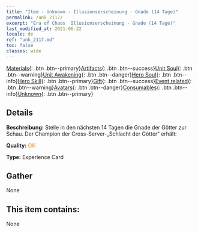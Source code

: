 ```yaml
---
title: "Item - Unknown - Illusionserscheinung · Gnade (14 Tage)"
permalink: /unk_2117/
excerpt: "Era of Chaos  Illusionserscheinung · Gnade (14 Tage)"
last_modified_at: 2021-06-22
locale: de
ref: "unk_2117.md"
toc: false
classes: wide
---
```

 [Materials](/ItemsDE/){: .btn .btn--primary}[Artifacts](/ItemsDE/Artifacts/){: .btn .btn--success}[Unit Soul](/ItemsDE/UnitSoul/){: .btn .btn--warning}[Unit Awakening](/ItemsDE/UnitAwakening/){: .btn .btn--danger}[Hero Soul](/ItemsDE/HeroSoul/){: .btn .btn--info}[Hero Skill](/ItemsDE/HeroSkill/){: .btn .btn--primary}[Gift](/ItemsDE/Gift/){: .btn .btn--success}[Event related](/ItemsDE/Events/){: .btn .btn--warning}[Avatars](/ItemsDE/Avatars/){: .btn .btn--danger}[Consumables](/ItemsDE/Consumables/){: .btn .btn--info}[Unknown](/ItemsDE/Unknown/){: .btn .btn--primary}

## Details
 **Beschreibung:** Stelle in den nächsten 14 Tagen die Gnade der Götter zur Schau. Der Champion der Cross-Server-„Schlacht der Götter“ erhält:

 **Quality:** <span style="color: #FF8C00">OK</span>

 **Type:** Experience Card

## Gather

  None

## This item contains:

  None

